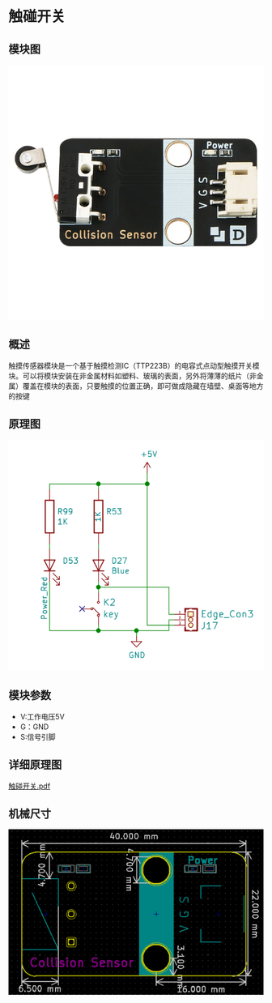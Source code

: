 # 触碰开关

## 模块图

![tu1](触碰开关传感器模块图片\tu1.png)

## 概述

​        触摸传感器模块是一个基于触摸检测IC（TTP223B）的电容式点动型触摸开关模块。可以将模块安装在非金属材料如塑料、玻璃的表面，另外将薄薄的纸片（非金属）覆盖在模块的表面，只要触摸的位置正确，即可做成隐藏在墙壁、桌面等地方的按键

## 原理图

![tu3](触碰开关传感器模块图片\tu3.png)

## 模块参数

* V:工作电压5V
* G：GND
* S:信号引脚

## 详细原理图

 [触碰开关.pdf](触碰开关传感器模块图片\触碰开关.pdf) 

## 机械尺寸



![tu2](触碰开关传感器模块图片\tu2.png)